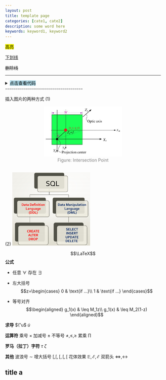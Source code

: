 ```yaml
---
layout: post
title: template page
categories: [cate1, cate2]
description: some word here
keywords: keyword1, keyword2
---
```


<span style="background-color: yellow; color: black;">高亮</span>

<u>下划线</u>

~~删除线~~


---------------------------------------
<details><summary><span style="background-color: lightblue; color: black;">点击查看代码</span></summary>

```python
print("Hello, World!")
```
</details>
---------------------------------------


插入图片的两种方式
(1)
<center>
    <img src="/images/2021-04/Snipaste_2021-03-31_15-39-47.jpg" width="50%"> <br>
    <div style="color: #808080;">Figure: Intersection Point</div>
</center><br>

(2)
<img src="/images/2021-12/Screenshot 2021-12-23 at 9.31.33 PM.png" width="50%">

$$\LaTeX$$
**公式**
- 任意 $\forall$ 存在 $\exists$
- 左大括号
$$z=\begin{cases}
0 & \text{if ...}\\
1 & \text{if ...}
\end{cases}$$

- 等号对齐
$$\begin{aligned}
g_1(x) & \leq M_1z\\
g_1(x) & \leq M_2(1-z)
\end{aligned}$$

**求导**
$\"u$ 
$\dot u$

**运算符**
乘号 $\times$
加减号 $\pm$
不等号 $\neq, \leq, \geq$
累乘 $\prod$

**罗马（拉丁）字符**
$\tau$
$\zeta$

**其他**
波浪号 $\sim$
增大括号 $[,\big[, \Big[, \bigg[, \Bigg[$
花体效果 $\mathbb{E}, \mathcal{E}, \mathscr{E}$
双箭头 $\Leftrightarrow, \leftrightarrow$



## title a

